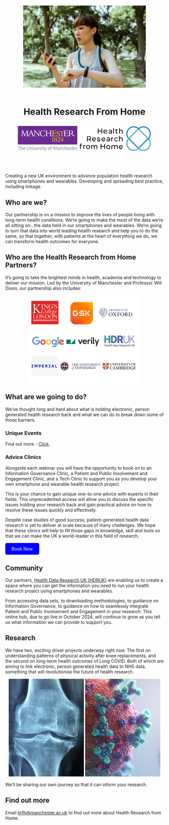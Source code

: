 <!---
Copyright 2024 The Health Research From Home Team at University of Manchester. All rights reserved.

Licensed under the Apache License, Version 2.0 (the "License");
you may not use this file except in compliance with the License.
You may obtain a copy of the License at

    http://www.apache.org/licenses/LICENSE-2.0

Unless required by applicable law or agreed to in writing, software
distributed under the License is distributed on an "AS IS" BASIS,
WITHOUT WARRANTIES OR CONDITIONS OF ANY KIND, either express or implied.
See the License for the specific language governing permissions and
limitations under the License.
-->

<p align="center">
  <img alt="Uni Logo" src="Figures/Smartphone_and_watch.jpg" height="260" style="max-width: 100%; display: inline-block;">
  <br/>
  <br/>
</p>


<h1 align="center">
    <p>Health Research From Home</p>

<p align="center">
  <img alt="Uni Logo" src="Figures/Uni_logo.jpg"  height="80" style="max-width: 100%; display: inline-block;">
  <img alt="HRfH logo" src="Figures/logo.jpg" height="80" style="max-width: 100%; display: inline-block;">
  <br/>
  <br/>
</p>
</h1>



Creating a new UK environment to advance population health research using smartphones and wearables. Developing and spreading best practice, including linkage.

## Who are we?
Our partnership is on a mission to improve the lives of people living with long-term health conditions. We’re going to make the most of the data we’re all sitting on…the data held in our smartphones and wearables. We’re going to turn that data into world leading health research and help you to do the same, so that together, with patients at the heart of everything we do, we can transform health outcomes for everyone.

## Who are the Health Research from Home Partners?
It’s going to take the brightest minds in health, academia and technology to deliver our mission. Led by the University of Manchester and Professor Will Dixon, our partnership also includes:

<div>
    <img alt="Partner Logos" src="Figures/partners_logo.png" height="280" style="max-width: 100%; display: block; margin: auto;">
</div>

## What are we going to do?

We’ve thought long and hard about what is holding electronic, person generated health research back and what we can do to break down some of those barriers.

### Unique Events

Find out more - [Click](https://blogs.manchester.ac.uk/centre-for-epidemiology/2024/04/12/hrfh/). 

### Advice Clinics
Alongside each webinar you will have the opportunity to book on to an Information Governance Clinic, a Patient and Public Involvement and Engagement Clinic, and a Tech Clinic to support you as you develop your own smartphone and wearable health research project.

This is your chance to gain unique one-to-one advice with experts in their fields. This unprecedented access will allow you to discuss the specific issues holding your research back and gain practical advice on how to resolve these issues quickly and effectively.

Despite case studies of good success, patient-generated health data research is yet to deliver at scale because of many challenges. We hope that these clinics will help to fill those gaps in knowledge, skill and tools so that we can make the UK a world-leader in this field of research.

<a href="https://outlook.office365.com/owa/calendar/HRfHClinics@live.manchester.ac.uk/bookings/" style="background-color: blue; color: white; padding: 10px 20px; text-decoration: none; border-radius: 5px; display: inline-block;">Book Now</a>


## Community

Our partners, [Health Data Research UK (HDRUK)](https://www.hdruk.ac.uk/) are enabling us to create a space where you can get the information you need to run your health research project using smartphones and wearables. 

From accessing data sets, to downloading methodologies, to guidance on Information Governance, to guidance on how to seamlessly integrate Patient and Public Involvement and Engagement in your research. This online hub, due to go live in October 2024, will continue to grow as you tell us what information we can provide to support you.


## Research
We have two, exciting driver projects underway right now. The first on understanding patterns of physical activity after knee replacements, and the second on long-term health outcomes of Long COVID. Both of which are aiming to link electronic, person generated health data to NHS data, something that will revolutionise the future of health research.

<div style="text-align: center;">
  <img alt="PARrKA pic" src="Figures/PAPrKA.png" width="239" height="309" style="max-width: 100%; display: inline-block;">
  <img alt="Covid pic" src="Figures/COVID.png" width="239" height="309" style="max-width: 100%; display: inline-block;">
</div>

We’ll be sharing our own journey so that it can inform your research.


## Find out more
Email hrfh@manchester.ac.uk to find out more about Health Research from Home.
